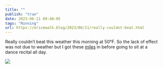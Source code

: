 ```yaml
---
title: ""
publish: "true"
date: 2023-06-11 09:40:05
tags: "Running"
url: https://ericmwalk.blog/2023/06/11/really-couldnt-beat.html
---
```


Really couldn’t beat this weather this morning at 50°F. So the lack of effect was not due to weather but I got these [miles](https://strava.com/activities/9245493536) in before going to sit at a dance recital all day.

![](https://ericmwalk.blog/uploads/2023/cdbd1c3b12.jpg)